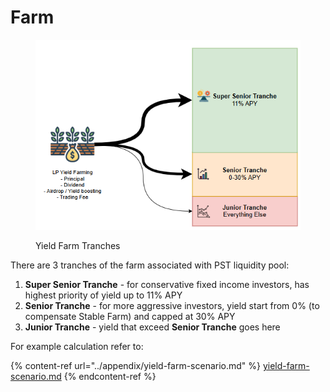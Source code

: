 # Farm

<figure><img src="../.gitbook/assets/image (17).png" alt=""><figcaption><p>Yield Farm Tranches</p></figcaption></figure>

There are 3 tranches of the farm associated with PST liquidity pool:

1. **Super Senior Tranche** - for conservative fixed income investors, has highest priority of yield up to 11% APY
2. **Senior Tranche** - for more aggressive investors, yield start from 0% (to compensate Stable Farm) and capped at 30% APY
3. **Junior Tranche** - yield that exceed **Senior Tranche** goes here

For example calculation refer to:

{% content-ref url="../appendix/yield-farm-scenario.md" %}
[yield-farm-scenario.md](../appendix/yield-farm-scenario.md)
{% endcontent-ref %}

